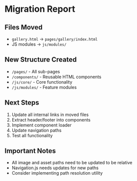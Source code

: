 # Migration Report

## Files Moved
- `gallery.html` → `pages/gallery/index.html`
- JS modules → `js/modules/`

## New Structure Created
- `/pages/` - All sub-pages
- `/components/` - Reusable HTML components
- `/js/core/` - Core functionality
- `/js/modules/` - Feature modules

## Next Steps
1. Update all internal links in moved files
2. Extract header/footer into components
3. Implement component loader
4. Update navigation paths
5. Test all functionality

## Important Notes
- All image and asset paths need to be updated to be relative
- Navigation.js needs updates for new paths
- Consider implementing path resolution utility
